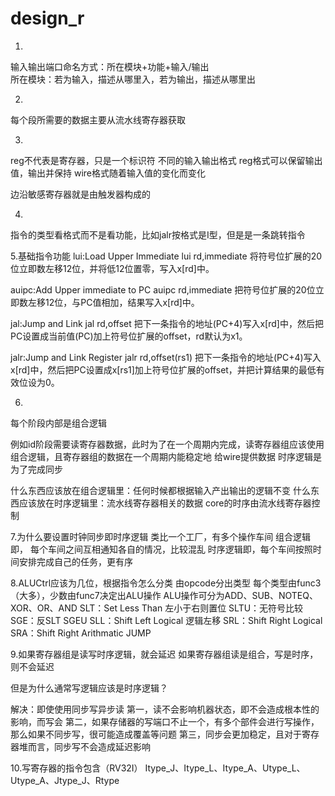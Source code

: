 # design_r
1.
输入输出端口命名方式：所在模块+功能+输入/输出  
所在模块：若为输入，描述从哪里入，若为输出，描述从哪里出


2.
每个段所需要的数据主要从流水线寄存器获取

3.
reg不代表是寄存器，只是一个标识符
不同的输入输出格式
reg格式可以保留输出值，输出并保持
wire格式随着输入值的变化而变化

边沿敏感寄存器就是由触发器构成的

4.
指令的类型看格式而不是看功能，比如jalr按格式是I型，但是是一条跳转指令

5.基础指令功能
lui:Load Upper Immediate
lui rd,immediate
将符号位扩展的20位立即数左移12位，并将低12位置零，写入x[rd]中。

auipc:Add Upper immediate to PC
auipc rd,immediate
把符号位扩展的20位立即数左移12位，与PC值相加，结果写入x[rd]中。

jal:Jump and Link
jal rd,offset
把下一条指令的地址(PC+4)写入x[rd]中，然后把PC设置成当前值(PC)加上符号位扩展的offset，rd默认为x1。

jalr:Jump and Link Register
jalr rd,offset(rs1)
把下一条指令的地址(PC+4)写入x[rd]中，然后把PC设置成x[rs1]加上符号位扩展的offset，并把计算结果的最低有效位设为0。


6.
每个阶段内部是组合逻辑

例如id阶段需要读寄存器数据，此时为了在一个周期内完成，读寄存器组应该使用组合逻辑，且寄存器组的数据在一个周期内能稳定地
给wire提供数据
时序逻辑是为了完成同步

什么东西应该放在组合逻辑里：任何时候都根据输入产出输出的逻辑不变
什么东西应该放在时序逻辑里：流水线寄存器相关的数据
core的时序由流水线寄存器控制


7.为什么要设置时钟同步即时序逻辑
类比一个工厂，有多个操作车间
组合逻辑即， 每个车间之间互相通知各自的情况，比较混乱
时序逻辑即，每个车间按照时间安排完成自己的任务，更有序


8.ALUCtrl应该为几位，根据指令怎么分类
由opcode分出类型
每个类型由func3（大多），少数由func7决定出ALU操作
ALU操作可分为ADD、SUB、NOTEQ、XOR、OR、AND
SLT：Set Less Than 左小于右则置位
SLTU：无符号比较
SGE：反SLT
SGEU
SLL：Shift Left Logical 逻辑左移
SRL：Shift Right Logical
SRA：Shift Right Arithmatic
JUMP

9.如果寄存器组是读写时序逻辑，就会延迟
如果寄存器组读是组合，写是时序，则不会延迟

但是为什么通常写逻辑应该是时序逻辑？

解决：即使使用同步写异步读
第一，读不会影响机器状态，即不会造成根本性的影响，而写会
第二，如果存储器的写端口不止一个，有多个部件会进行写操作，那么如果不同步写，很可能造成覆盖等问题
第三，同步会更加稳定，且对于寄存器堆而言，同步写不会造成延迟影响

10.写寄存器的指令包含（RV32I）
Itype_J、Itype_L、Itype_A、Utype_L、Utype_A、Jtype_J、Rtype



